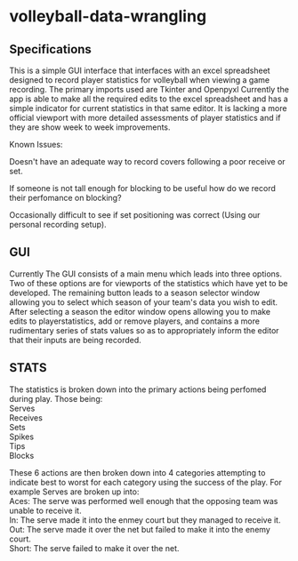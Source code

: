 # volleyball-data-wrangling


## Specifications
This is a simple GUI interface that interfaces with an excel spreadsheet designed to record player statistics for volleyball when viewing a game recording.
The primary imports used are Tkinter and Openpyxl
Currently the app is able to make all the required edits to the excel spreadsheet and has a simple indicator for current statistics in that same editor. It is lacking a more official viewport with more detailed assessments of player statistics and if they are show week to week improvements.

Known Issues:

Doesn't have an adequate way to record covers following a poor receive or set.

If someone is not tall enough for blocking to be useful how do we record their perfomance on blocking?

Occasionally difficult to see if set positioning was correct (Using our personal recording setup).


## GUI 
Currently The GUI consists of a main menu which leads into three options. Two of these options are for viewports of the statistics which have yet to be developed. The remaining button leads to a season selector window allowing you to select which season of your team's data you wish to edit. After selecting a season the editor window opens allowing you to make edits to playerstatistics, add or remove players, and contains a more rudimentary series of stats values so as to appropriately inform the editor that their inputs are being recorded.

## STATS
The statistics is broken down into the primary actions being perfomed during play. Those being:  
Serves  
Receives  
Sets  
Spikes  
Tips  
Blocks  

These 6 actions are then broken down into 4 categories attempting to indicate best to worst for each category using the success of the play.
For example Serves are broken up into:  
Aces: The serve was performed well enough that the opposing team was unable to receive it.  
In: The serve made it into the enmey court but they managed to receive it.  
Out: The serve made it over the net but failed to make it into the enemy court.  
Short: The serve failed to make it over the net.  
